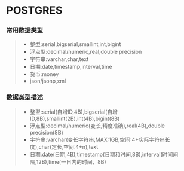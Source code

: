# POSTGRES
### 常用数据类型
>* 整型:serial,bigserial,smallint,int,bigint
>* 浮点型:decimal/numeric,real,double precision
>* 字符串:varchar,char,text
>* 日期:date,timestamp,interval,time
>* 货币:money
>* json/jsonp,xml  
### 数据类型描述
>* 整型:serial(自增ID,4B),bigserial(自增ID,8B),smallint(2B),int(4B),bigint(8B)
>* 浮点型:decimal/numeric(变长,精度准确),real(4B),double precision(8B)
>* 字符串:varchar(变长字符串,MAX:1GB,空间:4+实际字符串长度),char(定长,空间:4+n),text
>* 日期:date(日期,4B),timestamp(日期和时间,8B),interval(时间间隔,12B),time(一日内的时间，8B)
